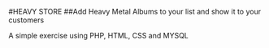 #HEAVY STORE
##Add Heavy Metal Albums to your list and show it to your customers

A simple exercise using PHP, HTML, CSS and MYSQL